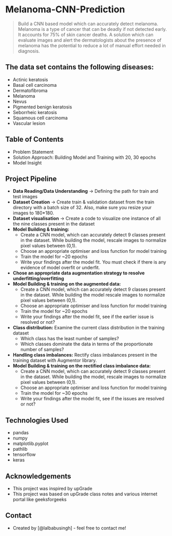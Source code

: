 # Melanoma-CNN-Prediction
> Build a CNN based model which can accurately detect melanoma. Melanoma is a type of cancer that can be deadly if not detected early. It accounts for 75% of skin cancer deaths. A solution which can evaluate images and alert the dermatologists about the presence of melanoma has the potential to reduce a lot of manual effort needed in diagnosis.

## The data set contains the following diseases:
* Actinic keratosis
* Basal cell carcinoma
* Dermatofibroma
* Melanoma
* Nevus
* Pigmented benign keratosis
* Seborrheic keratosis
* Squamous cell carcinoma
* Vascular lesion

## Table of Contents
* Problem Statement
* Solution Approach: Building Model and Training with 20, 30 epochs 
* Model Insight

## Project Pipeline
* **Data Reading/Data Understanding** → Defining the path for train and test images
* **Dataset Creation** → Create train & validation dataset from the train directory with a batch size of 32. Also, make sure you resize your images to 180*180.
* **Dataset visualisation** → Create a code to visualize one instance of all the nine classes present in the dataset 
* **Model Building & training:**
  * Create a CNN model, which can accurately detect 9 classes present in the dataset. While building the model, rescale images to normalize pixel values between (0,1).
  * Choose an appropriate optimiser and loss function for model training
  * Train the model for ~20 epochs
  * Write your findings after the model fit. You must check if there is any evidence of model overfit or underfit.
* **Chose an appropriate data augmentation strategy to resolve underfitting/overfitting**
* **Model Building & training on the augmented data:**
    * Create a CNN model, which can accurately detect 9 classes present in the dataset. While building the model rescale images to normalize pixel values between (0,1).
    * Choose an appropriate optimiser and loss function for model training
    * Train the model for ~20 epochs
    * Write your findings after the model fit, see if the earlier issue is resolved or not?
* **Class distribution:** Examine the current class distribution in the training dataset 
    * Which class has the least number of samples?
    * Which classes dominate the data in terms of the proportionate number of samples?
* **Handling class imbalances:** Rectify class imbalances present in the training dataset with Augmentor library.
* **Model Building & training on the rectified class imbalance data:**
    * Create a CNN model, which can accurately detect 9 classes present in the dataset. While building the model, rescale images to normalize pixel values between (0,1).
    * Choose an appropriate optimiser and loss function for model training
    * Train the model for ~30 epochs
    * Write your findings after the model fit, see if the issues are resolved or not?

## Technologies Used
* pandas
* numpy
* matplotlib.pyplot
* pathlib
* tensorflow
* keras

## Acknowledgements
* This project was inspired by upGrade
* This project was based on upGrade class notes and various internet portal like geeksforgeeks

## Contact
* Created by [@lalbabusingh] - feel free to contact me!
